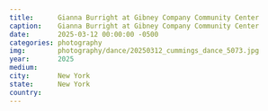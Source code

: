```yaml
---
title:  	Gianna Burright at Gibney Company Community Center
caption:	Gianna Burright at Gibney Company Community Center
date:   	2025-03-12 00:00:00 -0500
categories: photography
img:		photography/dance/20250312_cummings_dance_5073.jpg
year:		2025
medium:
city:		New York
state:		New York
country:
---
```

